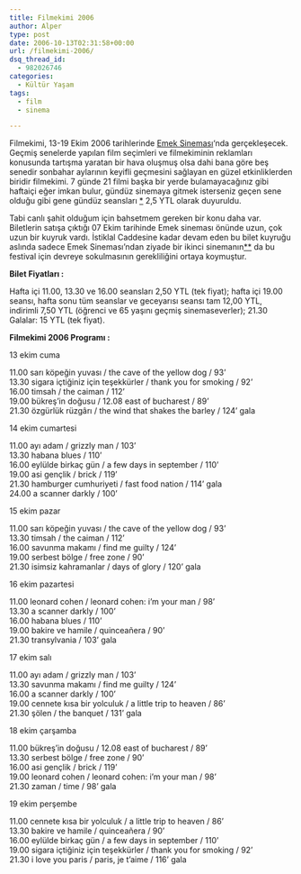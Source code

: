 ```yaml
---
title: Filmekimi 2006
author: Alper
type: post
date: 2006-10-13T02:31:58+00:00
url: /filmekimi-2006/
dsq_thread_id:
  - 982026746
categories:
  - Kültür Yaşam
tags:
  - film
  - sinema

---
```

Filmekimi, 13-19 Ekim 2006 tarihlerinde [Emek Sineması][1]&#8216;nda gerçekleşecek. Geçmiş senelerde yapılan film seçimleri ve filmekiminin reklamları konusunda tartışma yaratan bir hava oluşmuş olsa dahi bana göre beş senedir sonbahar aylarının keyifli geçmesini sağlayan en güzel etkinliklerden biridir filmekimi. 7 günde 21 filmi başka bir yerde bulamayacağınız gibi haftaiçi eğer imkan bulur, gündüz sinemaya gitmek isterseniz geçen sene olduğu gibi gene gündüz seansları  [*][2] 2,5 YTL olarak duyuruldu.

Tabi canlı şahit olduğum için bahsetmem gereken bir konu daha var. Biletlerin satışa çıktığı 07 Ekim tarihinde Emek sineması önünde uzun, çok uzun bir kuyruk vardı. İstiklal Caddesine kadar devam eden bu bilet kuyruğu aslında sadece Emek Sineması&#8217;ndan ziyade bir ikinci sinemanın[**][3] da bu festival için devreye sokulmasının gerekliliğini ortaya koymuştur.

**Bilet Fiyatları :**

Hafta içi 11.00, 13.30 ve 16.00 seansları 2,50 YTL (tek fiyat); hafta içi 19.00 seansı, hafta sonu tüm seanslar ve geceyarısı seansı tam 12,00 YTL, indirimli 7,50 YTL (öğrenci ve 65 yaşını geçmiş sinemaseverler); 21.30 Galalar: 15 YTL (tek fiyat).  
<!--more-->

  
**Filmekimi 2006 Programı :**

13 ekim cuma

11.00 sarı köpeğin yuvası / the cave of the yellow dog / 93’  
13.30 sigara içtiğiniz için teşekkürler / thank you for smoking / 92’  
16.00 timsah / the caiman / 112’  
19.00 bükreş’in doğusu / 12.08 east of bucharest / 89’  
21.30 özgürlük rüzgârı / the wind that shakes the barley / 124’ gala

14 ekim cumartesi

11.00 ayı adam / grizzly man / 103’  
13.30 habana blues / 110’  
16.00 eylülde birkaç gün / a few days in september / 110’  
19.00 asi gençlik / brick / 119’  
21.30 hamburger cumhuriyeti / fast food nation / 114’ gala  
24.00 a scanner darkly / 100’

15 ekim pazar

11.00 sarı köpeğin yuvası / the cave of the yellow dog / 93’  
13.30 timsah / the caiman / 112’  
16.00 savunma makamı / find me guilty / 124’  
19.00 serbest bölge / free zone / 90’  
21.30 isimsiz kahramanlar / days of glory / 120’ gala

16 ekim pazartesi

11.00 leonard cohen / leonard cohen: i’m your man / 98’  
13.30 a scanner darkly / 100’  
16.00 habana blues / 110’  
19.00 bakire ve hamile / quinceañera / 90’  
21.30 transylvania / 103’ gala

17 ekim salı

11.00 ayı adam / grizzly man / 103’  
13.30 savunma makamı / find me guilty / 124’  
16.00 a scanner darkly / 100’  
19.00 cennete kısa bir yolculuk / a little trip to heaven / 86’  
21.30 şölen / the banquet / 131’ gala

18 ekim çarşamba

11.00 bükreş’in doğusu / 12.08 east of bucharest / 89’  
13.30 serbest bölge / free zone / 90’  
16.00 asi gençlik / brick / 119’  
19.00 leonard cohen / leonard cohen: i’m your man / 98’  
21.30 zaman / time / 98’ gala

19 ekim perşembe

11.00 cennete kısa bir yolculuk / a little trip to heaven / 86’  
13.30 bakire ve hamile / quinceañera / 90’  
16.00 eylülde birkaç gün / a few days in september / 110’  
19.00 sigara içtiğiniz için teşekkürler / thank you for smoking / 92’  
21.30 i love you paris / paris, je t’aime / 116’ gala

 [1]: http://tr.wikipedia.org/wiki/Emek_Sinemas%C4%B1
 [2]: https://www.murekkep.org/ "11:00 , 13:30 , 16:00"
 [3]: https://www.murekkep.org/ "hemen dibindeki sinepop gibi"